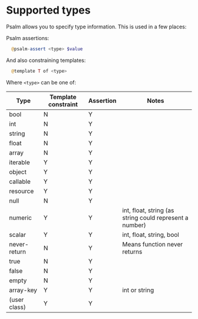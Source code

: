 # Supported types

Psalm allows you to specify type information. This is used in a few places:

Psalm assertions:
```php
  @psalm-assert <type> $value
```

And also constraining templates: 
```php
  @template T of <type> 
```

Where `<type>` can be one of:

| Type     | Template constraint | Assertion | Notes |
|----------|---------------------|-----------|-------|
| bool  | N | Y |  |
| int   | N | Y |  |
| string   | N | Y |  |
| float   | N | Y |  |
| array   | N | Y |  |
| iterable   | Y | Y |  |
| object   | Y | Y |  |
| callable   | Y | Y |  |
| resource   | Y | Y |  |
| null   | N | Y |  |
| numeric  | Y | Y | int, float, string (as string could represent a number) |
| scalar  | Y | Y | int, float, string, bool |
| never-return  | N | Y | Means function never returns |
| true  | N | Y |  |
| false  | N | Y |  |
| empty  | N | Y |  |
| array-key  | Y | Y | int or string |
| (user class)  | Y | Y |  |





